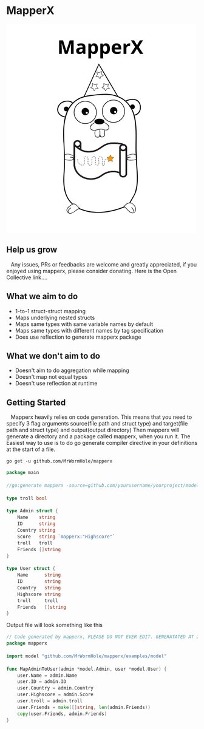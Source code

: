 # MapperX

![MapperX](https://github.com/MrWormHole/mapperx/blob/master/mapperx_logo.png)

## Help us grow
&nbsp;&nbsp; Any issues, PRs or feedbacks are welcome and greatly appreciated, if you enjoyed using mapperx, please consider donating. Here is the Open Collective link....

## What we aim to do
* 1-to-1 struct-struct mapping
* Maps underlying nested structs 
* Maps same types with same variable names by default
* Maps same types with different names by tag specification
* Does use reflection to generate mapperx package

## What we don't aim to do
* Doesn't aim to do aggregation while mapping
* Doesn't map not equal types
* Doesn't use reflection at runtime

## Getting Started
&nbsp;&nbsp; Mapperx heavily relies on code generation. This means that you need to specify 3 flag arguments source(file path and struct type) and target(file path and struct type) and output(output directory)
Then mapperx will generate a directory and a package called mapperx, when you run it. The Easiest way to use is to do go generate compiler directive in your definitions at the start of a file. 

```shell
go get -u github.com/MrWormHole/mapperx
```

```go
package main

//go:generate mapperx -source=github.com/yourusername/yourproject/model.Admin -target=github.com/yourusername/yourproject/model.User -output=../mapperx

type troll bool

type Admin struct {
	Name    string
	ID      string
	Country string
	Score   string `mapperx:"Highscore"`
	troll 	troll
	Friends []string
}

type User struct {
	Name      string
	ID        string
	Country   string
	Highscore string
	troll 	  troll
	Friends   []string 
}
```

Output file will look something like this

```go
// Code generated by mapperx, PLEASE DO NOT EVER EDIT. GENERATATED AT 2021-06-22 10:14:21.5543809 +0100 BST m=+0.393255201
package mapperx

import model "github.com/MrWormHole/mapperx/examples/model"

func MapAdminToUser(admin *model.Admin, user *model.User) {
	user.Name = admin.Name
	user.ID = admin.ID
	user.Country = admin.Country
	user.Highscore = admin.Score
	user.troll = admin.troll
	user.Friends = make([]string, len(admin.Friends))
	copy(user.Friends, admin.Friends)
}
```
